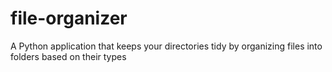 # file-organizer
A Python application that keeps your directories tidy by organizing files into folders based on their types
